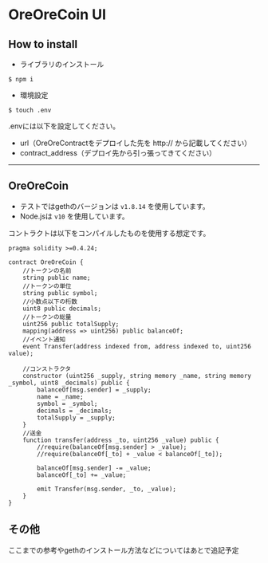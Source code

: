 # OreOreCoin UI

## How to install

- ライブラリのインストール

```
$ npm i
```

- 環境設定

```
$ touch .env
```

.envには以下を設定してください。

- url（OreOreContractをデプロイした先を http:// から記載してください）
- contract_address（デプロイ先から引っ張ってきてください）

---

## OreOreCoin

- テストではgethのバージョンは `v1.8.14` を使用しています。
- Node.jsは `v10` を使用しています。

コントラクトは以下をコンパイルしたものを使用する想定です。

```
pragma solidity >=0.4.24;

contract OreOreCoin {
    //トークンの名前
    string public name;
    //トークンの単位
    string public symbol;
    //小数点以下の桁数
    uint8 public decimals;
    //トークンの総量
    uint256 public totalSupply;
    mapping(address => uint256) public balanceOf;
    //イベント通知
    event Transfer(address indexed from, address indexed to, uint256 value);

    //コンストラクタ
    constructor (uint256 _supply, string memory _name, string memory _symbol, uint8 _decimals) public {
        balanceOf[msg.sender] = _supply;
        name = _name;
        symbol = _symbol;
        decimals = _decimals;
        totalSupply = _supply;
    }
    //送金
    function transfer(address _to, uint256 _value) public {
        //require(balanceOf[msg.sender] > _value);
        //require(balanceOf[_to] + _value < balanceOf[_to]);

        balanceOf[msg.sender] -= _value;
        balanceOf[_to] += _value;

        emit Transfer(msg.sender, _to, _value);
    }
}
```

## その他

ここまでの参考やgethのインストール方法などについてはあとで追記予定